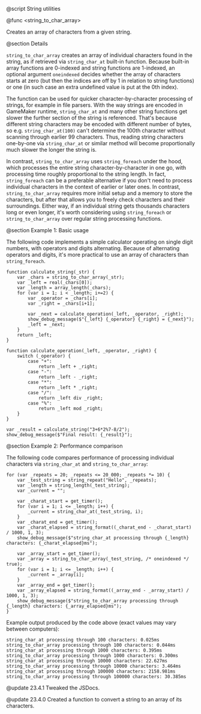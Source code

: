 @script <String> String utilities

@func <string_to_char_array>

Creates an array of characters from a given string.

@section Details

`string_to_char_array` creates an array of individual characters found in the string, as if retrieved via `string_char_at` built-in function. Because built-in array functions are 0-indexed and string functions are 1-indexed, an optional argument `oneindexed` decides whether the array of characters starts at zero (but then the indices are off by 1 in relation to string functions) or one (in such case an extra undefined value is put at the 0th index).

The function can be used for quicker character-by-character processing of strings, for example in file parsers. With the way strings are encoded in GameMaker runtime, `string_char_at` and many other string functions get slower the further section of the string is referenced. That's because different string characters may be encoded with different number of bytes, so e.g. `string_char_at(100)` can't determine the 100th character without scanning through earlier 99 characters. Thus, reading string characters one-by-one via `string_char_at` or similar method will become proportionally much slower the longer the string is.

In contrast, `string_to_char_array` uses `string_foreach` under the hood, which processes the entire string character-by-character in one go, with processing time roughly proportional to the string length. In fact, `string_foreach` can be a preferable alternative if you don't need to process individual characters in the context of earlier or later ones. In contrast, `string_to_char_array` requires more initial setup and a memory to store the characters, but after that allows you to freely check characters and their surroundings. Either way, if an individual string gets thousands characters long or even longer, it's worth considering using `string_foreach` or `string_to_char_array` over regular string processing functions.

@section Example 1: Basic usage

The following code implements a simple calculator operating on single digit numbers, with operators and digits alternating. Because of alternating operators and digits, it's more practical to use an array of characters than `string_foreach`.

```gml
function calculate_string(_str) {
    var _chars = string_to_char_array(_str);
    var _left = real(_chars[0]);
    var _length = array_length(_chars);
    for (var i = 1; i < _length; i+=2) {
        var _operator = _chars[i];
        var _right = _chars[i+1];
        
        var _next = calculate_operation(_left, _operator, _right);
        show_debug_message($"{_left} {_operator} {_right} = {_next}");
        _left = _next;
    }
    return _left;
}

function calculate_operation(_left, _operator, _right) {
    switch (_operator) {
        case "+":
            return _left + _right;
        case "-":
            return _left - _right;
        case "*":
            return _left * _right;
        case "/":
            return _left div _right;
        case "%":
            return _left mod _right;
    }
}

var _result = calculate_string("3+6*2%7-8/2");
show_debug_message($"Final result: {_result}");
```

@section Example 2: Performance comparison

The following code compares performance of processing individual characters via `string_char_at` and `string_to_char_array`:

```gml
for (var _repeats = 20; _repeats <= 20_000; _repeats *= 10) {
    var _test_string = string_repeat("Hello", _repeats);
    var _length = string_length(_test_string);
    var _current = "";

    var _charat_start = get_timer();
    for (var i = 1; i <= _length; i++) {
        _current = string_char_at(_test_string, i);
    }
    var _charat_end = get_timer();
    var _charat_elapsed = string_format((_charat_end - _charat_start) / 1000, 1, 3);
    show_debug_message($"string_char_at processing through {_length} characters: {_charat_elapsed}ms");

    var _array_start = get_timer();
    var _array = string_to_char_array(_test_string, /* oneindexed */ true);
    for (var i = 1; i <= _length; i++) {
        _current = _array[i];
    }
    var _array_end = get_timer();
    var _array_elapsed = string_format((_array_end - _array_start) / 1000, 1, 3);
    show_debug_message($"string_to_char_array processing through {_length} characters: {_array_elapsed}ms");
}
```

Example output produced by the code above (exact values may vary between computers):

```
string_char_at processing through 100 characters: 0.025ms
string_to_char_array processing through 100 characters: 0.044ms
string_char_at processing through 1000 characters: 0.395ms
string_to_char_array processing through 1000 characters: 0.300ms
string_char_at processing through 10000 characters: 22.627ms
string_to_char_array processing through 10000 characters: 3.464ms
string_char_at processing through 100000 characters: 2158.981ms
string_to_char_array processing through 100000 characters: 30.385ms
```

@update 23.4.1
Tweaked the JSDocs.

@update 23.4.0
Created a function to convert a string to an array of its characters.
